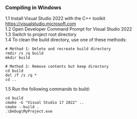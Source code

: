 ### Compiling in Windows

1.1 Install Visual Studio 2022 with the C++ toolkit <https://visualstudio.microsoft.com>\
1.2 Open Developer Command Prompt for Visual Studio 2022\
1.3 Switch to project root directory\
1.4 To clean the build directory, use one of these methods:
```batch
# Method 1: Delete and recreate build directory
rmdir /s /q build
mkdir build

# Method 2: Remove contents but keep directory
cd build
del /f /s /q *
cd ..
```
1.5 Run the following commands to build:
```batch
cd build
cmake -G "Visual Studio 17 2022" ..
cmake --build .
.\Debug\MyProject.exe
```